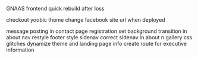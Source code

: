 GNAAS frontend quick rebuild after loss

checkout yoobic theme
change facebook site url when deployed

message posting in contact page
registration
set background transition in about nav
restyle footer
style sidenav
correct sidenav in about n gallery css glitches
dynamize theme and landing page info
create route for executive information